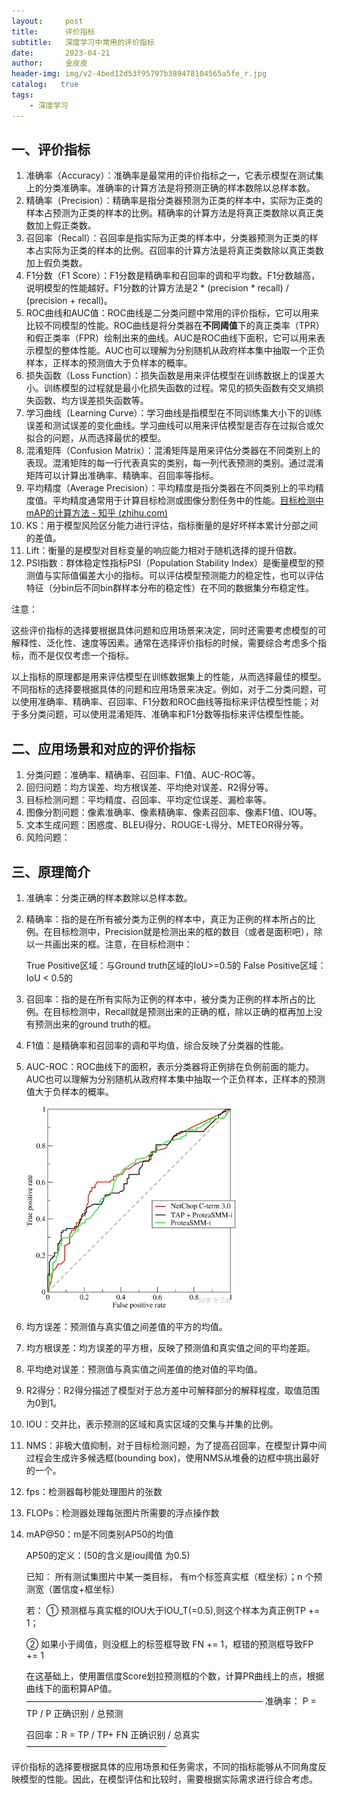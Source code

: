 ```yaml
---
layout:     post
title:      评价指标
subtitle:   深度学习中常用的评价指标
date:       2023-04-21
author:     金皮皮
header-img: img/v2-4bed12d53f95797b389478104565a5fe_r.jpg
catalog:   true
tags:
    - 深度学习
---
```



## 一、评价指标

1. 准确率（Accuracy）：准确率是最常用的评价指标之一，它表示模型在测试集上的分类准确率。准确率的计算方法是将预测正确的样本数除以总样本数。
2. 精确率（Precision）：精确率是指分类器预测为正类的样本中，实际为正类的样本占预测为正类的样本的比例。精确率的计算方法是将真正类数除以真正类数加上假正类数。
3. 召回率（Recall）：召回率是指实际为正类的样本中，分类器预测为正类的样本占实际为正类的样本的比例。召回率的计算方法是将真正类数除以真正类数加上假负类数。
4. F1分数（F1 Score）：F1分数是精确率和召回率的调和平均数。F1分数越高，说明模型的性能越好。F1分数的计算方法是2 * (precision * recall) / (precision + recall)。
5. ROC曲线和AUC值：ROC曲线是二分类问题中常用的评价指标，它可以用来比较不同模型的性能。ROC曲线是将分类器在**不同阈值**下的真正类率（TPR）和假正类率（FPR）绘制出来的曲线。AUC是ROC曲线下面积，它可以用来表示模型的整体性能。AUC也可以理解为分别随机从政府样本集中抽取一个正负样本，正样本的预测值大于负样本的概率。
6. 损失函数（Loss Function）：损失函数是用来评估模型在训练数据上的误差大小。训练模型的过程就是最小化损失函数的过程。常见的损失函数有交叉熵损失函数、均方误差损失函数等。
7. 学习曲线（Learning Curve）：学习曲线是指模型在不同训练集大小下的训练误差和测试误差的变化曲线。学习曲线可以用来评估模型是否存在过拟合或欠拟合的问题，从而选择最优的模型。
8. 混淆矩阵（Confusion Matrix）：混淆矩阵是用来评估分类器在不同类别上的表现。混淆矩阵的每一行代表真实的类别，每一列代表预测的类别。通过混淆矩阵可以计算出准确率、精确率、召回率等指标。
9. 平均精度（Average Precision）：平均精度是指分类器在不同类别上的平均精度值。平均精度通常用于计算目标检测或图像分割任务中的性能。[目标检测中mAP的计算方法 - 知乎 (zhihu.com)](https://zhuanlan.zhihu.com/p/94597205)
10. KS：用于模型风险区分能力进行评估，指标衡量的是好坏样本累计分部之间的差值。
11. Lift：衡量的是模型对目标变量的响应能力相对于随机选择的提升倍数。
12. PSI指数：群体稳定性指标PSI（Population Stability Index）是衡量模型的预测值与实际值偏差大小的指标。可以评估模型预测能力的稳定性，也可以评估特征（分bin后不同bin群样本分布的稳定性）在不同的数据集分布稳定性。



注意：

这些评价指标的选择要根据具体问题和应用场景来决定，同时还需要考虑模型的可解释性、泛化性、速度等因素。通常在选择评价指标的时候，需要综合考虑多个指标，而不是仅仅考虑一个指标。

以上指标的原理都是用来评估模型在训练数据集上的性能，从而选择最佳的模型。不同指标的选择要根据具体的问题和应用场景来决定。例如，对于二分类问题，可以使用准确率、精确率、召回率、F1分数和ROC曲线等指标来评估模型性能；对于多分类问题，可以使用混淆矩阵、准确率和F1分数等指标来评估模型性能。



## 二、应用场景和对应的评价指标

1. 分类问题：准确率、精确率、召回率、F1值、AUC-ROC等。
2. 回归问题：均方误差、均方根误差、平均绝对误差、R2得分等。
3. 目标检测问题：平均精度、召回率、平均定位误差、漏检率等。
4. 图像分割问题：像素准确率、像素精确率、像素召回率、像素F1值、IOU等。
5. 文本生成问题：困惑度、BLEU得分、ROUGE-L得分、METEOR得分等。
6. 风险问题：



## 三、原理简介

1. 准确率：分类正确的样本数除以总样本数。

2. 精确率：指的是在所有被分类为正例的样本中，真正为正例的样本所占的比例。在目标检测中，Precision就是检测出来的框的数目（或者是面积吧），除以一共画出来的框。注意，在目标检测中：

   True Positive区域：与Ground truth区域的IoU>=0.5的
   False Positive区域：IoU < 0.5的

3. 召回率：指的是在所有实际为正例的样本中，被分类为正例的样本所占的比例。在目标检测中，Recall就是预测出来的正确的框，除以正确的框再加上没有预测出来的ground truth的框。

4. F1值：是精确率和召回率的调和平均值，综合反映了分类器的性能。

5. AUC-ROC：ROC曲线下的面积，表示分类器将正例排在负例前面的能力。AUC也可以理解为分别随机从政府样本集中抽取一个正负样本，正样本的预测值大于负样本的概率。

   <img src="/img-post/2023-04-21-评价指标.assets/v2-fc750883be72300fa2373d1c5b81ee9e_r.jpg" alt="img" style="zoom: 67%;" />

6. 均方误差：预测值与真实值之间差值的平方的均值。

7. 均方根误差：均方误差的平方根，反映了预测值和真实值之间的平均差距。

8. 平均绝对误差：预测值与真实值之间差值的绝对值的平均值。

9. R2得分：R2得分描述了模型对于总方差中可解释部分的解释程度，取值范围为0到1。

10. IOU：交并比，表示预测的区域和真实区域的交集与并集的比例。

11. NMS：非极大值抑制，对于目标检测问题，为了提高召回率，在模型计算中间过程会生成许多候选框(bounding box)，使用NMS从堆叠的边框中挑出最好的一个。

12. fps：检测器每秒能处理图片的张数

13. FLOPs：检测器处理每张图片所需要的浮点操作数

14. mAP@50：m是不同类别AP50的均值

    AP50的定义：(50的含义是iou阈值 为0.5)

    已知：
    所有测试集图片中某一类目标，
    有m个标签真实框（框坐标）；n 个预测宽（置信度+框坐标）

    若：
    ① 预测框与真实框的IOU大于IOU_T(=0.5),则这个样本为真正例TP += 1；

    ② 如果小于阈值，则没框上的标签框导致 FN += 1，框错的预测框导致FP += 1

    在这基础上，使用置信度Score划拉预测框的个数，计算PR曲线上的点，根据曲线下的面积算AP值。
    ———————————————————————————
    准确率： P = TP / P 正确识别 / 总预测

    召回率：R = TP / TP+ FN 正确识别 / 总真实
    ————————————————

评价指标的选择要根据具体的应用场景和任务需求，不同的指标能够从不同角度反映模型的性能。因此，在模型评估和比较时，需要根据实际需求进行综合考虑。

